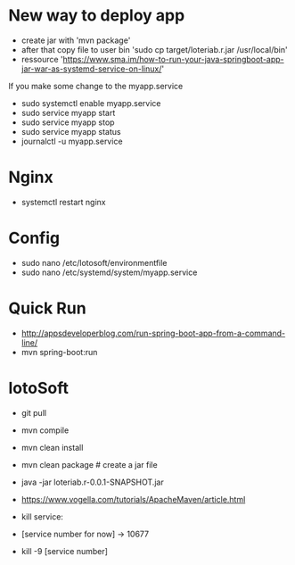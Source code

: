 # New way to deploy app
- create jar with 'mvn package'
- after that copy file to user bin 'sudo cp target/loteriab.r.jar /usr/local/bin'
- ressource 'https://www.sma.im/how-to-run-your-java-springboot-app-jar-war-as-systemd-service-on-linux/'

If you make some change to the myapp.service
- sudo systemctl enable myapp.service
- sudo service myapp start
- sudo service myapp stop
- sudo service myapp status
- journalctl -u myapp.service 
# Nginx
- systemctl restart nginx

# Config
- sudo nano /etc/lotosoft/environmentfile
- sudo nano /etc/systemd/system/myapp.service



# Quick Run
- http://appsdeveloperblog.com/run-spring-boot-app-from-a-command-line/
- mvn spring-boot:run


# lotoSoft
- git pull
- mvn compile
- mvn clean install
- mvn clean package # create a jar file
- java -jar loteriab.r-0.0.1-SNAPSHOT.jar
- https://www.vogella.com/tutorials/ApacheMaven/article.html

- kill service: 
- [service number for now] -> 10677
- kill -9 [service number]

